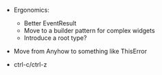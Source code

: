 

- Ergonomics:
  - Better EventResult
  - Move to a builder pattern for complex widgets
  - Introduce a root type?

- Move from Anyhow to something like ThisError
- ctrl-c/ctrl-z

